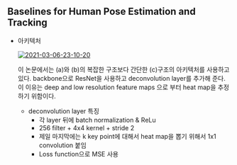 ## Baselines for Human Pose Estimation and Tracking

- 아키텍처

  <a href="https://ibb.co/jvr5szn"><img src="https://i.ibb.co/6RWZL8j/2021-03-06-23-10-20.png" alt="2021-03-06-23-10-20" border="0"></a>

  이 논문에서는 (a)와 (b)의 복잡한 구조보다 간단한 (c)구조의 아키텍처를 사용하고있다. backbone으로 ResNet을 사용하고 deconvolution layer를 추가해 준다.  이 이유는 deep and low resolution feature maps 으로 부터 heat map을 추정하기 위함이다.

  - deconvolution layer 특징
    - 각 layer 뒤에 batch normalization & ReLu
    - 256 filter + 4x4 kernel + stride 2
    - 제일 마지막에는 k key point에 대해서 heat map을 뽑기 위해서 1x1 convolution 붙임
    - Loss function으로 MSE 사용

  